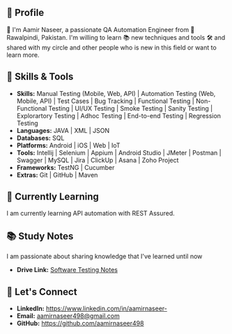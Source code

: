 ## :bust_in_silhouette: Profile

 :wave: I'm Aamir Naseer, a passionate QA Automation Engineer from 📍 Rawalpindi, Pakistan. I'm willing to learn 📚 new techniques and tools 🛠️ and shared with my circle and other people who is new in this field or want to learn more.

## :wrench: Skills & Tools
- **Skills:** Manual Testing (Mobile, Web, API) | Automation Testing (Web, Mobile, API) | Test Cases | Bug Tracking | Functional Testing | Non-Functional Testing | UI/UX Testing | Smoke Testing | Sanity Testing | Explorartory Testing | Adhoc Testing | End-to-end Testing | Regression Testing
- **Languages:** JAVA | XML | JSON
- **Databases:** SQL
- **Platforms:** Android | iOS | Web | IoT
- **Tools:** Intellij | Selenium | Appium | Android Studio | JMeter | Postman | Swagger | MySQL | Jira | ClickUp | Asana | Zoho Project
- **Frameworks:** TestNG | Cucumber
- **Extras:** Git | GitHub | Maven

## :seedling: Currently Learning
I am currently learning API automation with REST Assured.

## :books: Study Notes
I am passionate about sharing knowledge that I've learned until now

- **Drive Link:** [Software Testing Notes](https://drive.google.com/drive/folders/1HOv5p1E5le1qtUAW6OMduI6bQ083dm8x?usp=sharing)

## :handshake: Let's Connect
- **LinkedIn:** https://www.linkedin.com/in/aamirnaseer-
- **Email:** aamirnaseer498@gmail.com
- **GitHub:** https://github.com/aamirnaseer498
